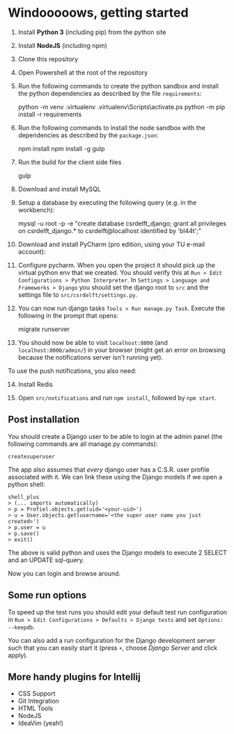 # Windooooows, getting started

1. Install **Python 3** (including pip) from the python site
2. Install **NodeJS** (including npm)
3. Clone this repository
4. Open Powershell at the root of the repository
5. Run the following commands to create the python sandbox and install the python dependencies
   as described by the file `requirements`:

    python -m venv .virtualenv
	  .virtualenv\Scripts\activate.ps
	  python -m pip install -r requirements

6. Run the following commands to install the node sandbox with the dependencies as described by the
   `package.json`:

	  npm install
	  npm install -g gulp

7. Run the build for the client side files

    gulp

8. Download and install MySQL

9. Setup a database by executing the following query (e.g. in the workbench):

    mysql -u root -p -e "create database csrdelft_django; grant all privileges on csrdelft_django.* to csrdelft@localhost identified by 'bl44t';"

10. Download and install PyCharm (pro edition, using your TU e-mail account):

11. Configure pycharm. When you open the project it should pick up the virtual python env that we
   created. You should verify this at `Run > Edit Configurations > Python Interpreter`.
   In `Settings > Language and Frameworks > Django` you should set the django root to `src`
   and the settings file to `src/csrdelft/settings.py`.

12. You can now run django tasks `Tools > Run manage.py Task`. Execute the following in the prompt
    that opens:

    migrate
	  runserver

13. You should now be able to visit `localhost:8000` (and `localhost:8000/admin/`) in your browser
    (might get an error on browsing because the notifications server isn't running yet).

To use the push notifications, you also need:

14. Install Redis

15. Open `src/notifications` and run `npm install`, followed by `npm start`.

## Post installation

You should create a Django user to be able to login at the admin panel (the following commands are
all manage.py commands):

    createsuperuser

The app also assumes that *every* django user has a C.S.R. user profile associated with it.
We can link these using the Django models if we open a python shell:

    shell_plus
    > (... imports automatically)
    > p = Profiel.objects.get(uid='<your-uid>')
    > u = User.objects.get(username='<the super user name you just created>')
    > p.user = u
    > p.save()
    > exit()

The above is valid python and uses the Django models to execute 2 SELECT and an UPDATE sql-query.

Now you can login and browse around.

## Some run options

To speed up the test runs you should edit your default test run configuration in
`Run > Edit Configurations > Defaults > Django tests` and set `Options: --keepdb`.

You can also add a run configuration for the Django development server such that you can easily
start it (press `+`, choose *Django Server* and click apply).

## More handy plugins for Intellij

- CSS Support
- Git Integration
- HTML Tools
- NodeJS
- IdeaVim (yeah!)
